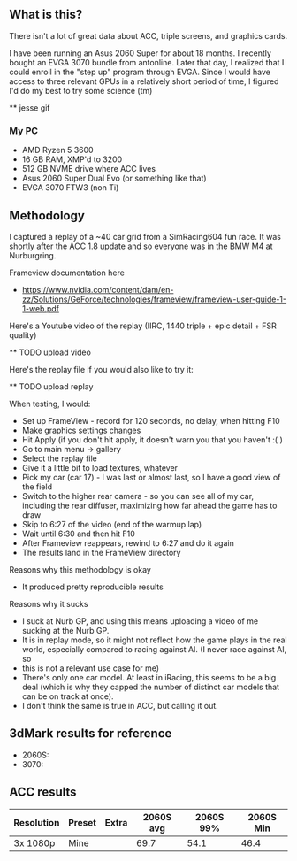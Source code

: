 ## What is this?

There isn't a lot of great data about ACC, triple screens, and graphics cards.

I have been running an Asus 2060 Super for about 18 months. I recently bought an EVGA 3070 bundle from antonline. 
Later that day, I realized that I could enroll in the "step up" program through EVGA. 
Since I would have access to three relevant GPUs in a relatively short period of time, I figured I'd do my best to try some science (tm)

** jesse gif

### My PC

* AMD Ryzen 5 3600
* 16 GB RAM, XMP'd to 3200
* 512 GB NVME drive where ACC lives
* Asus 2060 Super Dual Evo (or something like that)
* EVGA 3070 FTW3 (non Ti)

## Methodology

I captured a replay of a ~40 car grid from a SimRacing604 fun race. It was shortly after the ACC 1.8 update and so everyone was in the BMW M4 at Nurburgring.

Frameview documentation here
* https://www.nvidia.com/content/dam/en-zz/Solutions/GeForce/technologies/frameview/frameview-user-guide-1-1-web.pdf

Here's a Youtube video of the replay (IIRC, 1440 triple + epic detail + FSR quality)

** TODO upload video

Here's the replay file if you would also like to try it:

** TODO upload replay

When testing, I would:
* Set up FrameView - record for 120 seconds, no delay, when hitting F10
* Make graphics settings changes
* Hit Apply (if you don't hit apply, it doesn't warn you that you haven't :( )
* Go to main menu -> gallery
* Select the replay file
* Give it a little bit to load textures, whatever
* Pick my car (car 17) - I was last or almost last, so I have a good view of the field
* Switch to the higher rear camera - so you can see all of my car, including the rear diffuser, maximizing how far ahead the game has to draw
* Skip to 6:27 of the video (end of the warmup lap)
* Wait until 6:30 and then hit F10
* After Frameview reappears, rewind to 6:27 and do it again
* The results land in the FrameView directory

Reasons why this methodology is okay
* It produced pretty reproducible results

Reasons why it sucks
* I suck at Nurb GP, and using this means uploading a video of me sucking at the Nurb GP.
* It is in replay mode, so it might not reflect how the game plays in the real world, especially compared to racing against AI. (I never race against AI, so
* this is not a relevant use case for me)
* There's only one car model. At least in iRacing, this seems to be a big deal (which is why they capped the number of distinct car models that can be on track at once). 
* I don't think the same is true in ACC, but calling it out. 

## 3dMark results for reference

* 2060S: 
* 3070: 

## ACC results

| Resolution | Preset | Extra | 2060S avg | 2060S 99% | 2060S Min |
| --- | --- | --- | --- | --- | --- |
| 3x 1080p | Mine | | 69.7 | 54.1 | 46.4 |
